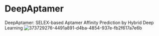 # DeepAptamer
DeepAptamer: SELEX-based Aptamer Affinity Prediction by Hybrid Deep Learning
![373729276-4491a891-d4ba-4854-937e-fb2f617a7e6b](https://github.com/user-attachments/assets/1f825062-7283-4d03-8369-7e58efcfebac)

